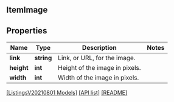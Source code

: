 ## ItemImage

## Properties

Name | Type | Description | Notes
------------ | ------------- | ------------- | -------------
**link** | **string** | Link, or URL, for the image. |
**height** | **int** | Height of the image in pixels. |
**width** | **int** | Width of the image in pixels. |

[[ListingsV20210801 Models]](../) [[API list]](../../Api) [[README]](../../../README.md)
